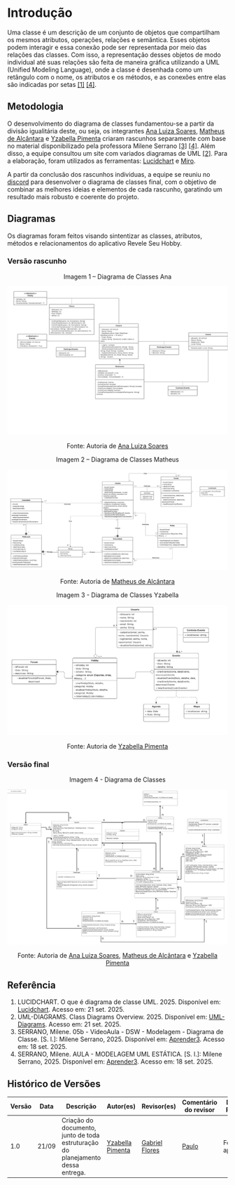 # Introdução
Uma classe é um descrição de um conjunto de objetos que compartilham os mesmos atributos, operações, relações e semântica. Esses objetos podem interagir e essa conexão pode ser representada por meio das relações das classes. Com isso, a representação desses objetos de modo individual até suas relações são feita de maneira gráfica utilizando a UML (Unified Modeling Language), onde a classe é desenhada como um retângulo com o nome, os atributos e os métodos, e as conexões entre elas são indicadas por setas <a href="#ref1">[1]</a> <a href="#ref4">[4]</a>.

## Metodologia
O desenvolvimento do diagrama de classes fundamentou-se a partir da divisão igualitária deste, ou seja, os integrantes [Ana Luiza Soares](https://github.com/Ana-Luiza-SC), [Matheus de Alcântara](https://github.com/matheusdealcantara) e [Yzabella Pimenta](https://github.com/redjsun) criaram rascunhos separamente com base no material disponibilizado pela professora Milene Serrano <a href="#ref3">[3]</a> <a href="#ref4">[4]</a>. Além disso, a equipe consultou um site com variados diagramas de UML <a href="#ref2">[2]</a>. Para a elaboração, foram utilizados as ferramentas: [Lucidchart](https://www.lucidchart.com/pages/pt/diagramas-de-comunicacao-uml) e [Miro](https://miro.com/app/dashboard).

A partir da conclusão dos rascunhos individuas, a equipe se reuniu no [discord](https://discord.com) para desenvolver o diagrama de classes final, com o objetivo de combinar as melhores ideias e elementos de cada rascunho, garatindo um resultado mais robusto e coerente do projeto. 

## Diagramas
Os diagramas foram feitos visando sintentizar as classes, atributos, métodos e relacionamentos do aplicativo Revele Seu Hobby. 

### Versão rascunho

<p align="center">Imagem 1 – Diagrama de Classes Ana</p>

![diagramaAna](../assets/diagarama-classes/diagrama-ana.png)

<p align="center">Fonte: Autoria de <a href="https://github.com/Ana-Luiza-SC">Ana Luiza Soares</a></p>

<p align="center">Imagem 2 – Diagrama de Classes Matheus</p>

![diagramaMatheus](../assets/diagarama-classes/diagrama-matheus.png)

<p align="center">Fonte: Autoria de <a href="https://github.com/matheusdealcantara">Matheus de Alcântara</a></p>

<p align="center">Imagem 3 - Diagrama de Classes Yzabella</p>

![diagramaYza](../assets/diagarama-classes/diagarama-yza.png)

<p align="center">Fonte: Autoria de <a href="https://github.com/redjsun">Yzabella Pimenta</a></p>

### Versão final

<p align="center">Imagem 4 - Diagrama de Classes</p>

![diagramaFinal](../assets/diagarama-classes/diagrama-final.jpg)

<p align="center">Fonte: Autoria de <a href="https://github.com/Ana-Luiza-SC">Ana Luiza Soares</a>, <a href="https://github.com/matheusdealcantara">Matheus de Alcântara</a> e <a href="https://github.com/redjsun">Yzabella Pimenta</a></p>

## Referência

<ol>
  <li id="ref1">
    LUCIDCHART. O que é diagrama de classe UML. 2025. Disponível em: <a href="https://www.lucidchart.com/pages/pt/o-que-e-diagrama-de-classe-uml">Lucidchart</a>. Acesso em: 21 set. 2025.
  </li>
  <li id="ref2">
    UML-DIAGRAMS. Class Diagrams Overview. 2025. Disponível em: <a href="https://www.uml-diagrams.org/class-diagrams-overview.html">UML-Diagrams</a>. Acesso em: 21 set. 2025.
  </li>
  <li id="ref3">
    SERRANO, Milene. 05b - VídeoAula - DSW - Modelagem - Diagrama de Classe. [S. l.]: Milene Serrano, 2025. Disponível em: <a href="https://unbbr-my.sharepoint.com/:v:/g/personal/mileneserrano_unb_br/EZPNTlqmVjNOqXT1Bm2uUrcBsfMyv68qkyEL_rFMNSEy0g?e=lhFYa3">Aprender3</a>. Acesso em: 18 set. 2025.
  </li>
  <li id="ref4">
    SERRANO, Milene. AULA - MODELAGEM UML ESTÁTICA. [S. l.]: Milene Serrano, 2025. Disponível em: <a href="https://aprender3.unb.br/pluginfile.php/3178387/mod_page/content/1/Arquitetura%20e%20Desenho%20de%20Software%20-%20Aula%20Modelagem%20UML%20Est%C3%A1tica%20-%20Profa.%20Milene.pdf">Aprender3</a>. Acesso em: 18 set. 2025.
  </li>
</ol>

## Histórico de Versões

| Versão | Data       | Descrição                                        | Autor(es)           | Revisor(es)         | Comentário do revisor | Data da Revisão |
|--------|------------|--------------------------------------------------|---------------------|---------------------|----------------------|----------|
| 1.0 | 21/09 | Criação do documento, junto de toda estruturação do planejamento dessa entrega. | [Yzabella Pimenta](https://github.com/redjsun) | [Gabriel Flores](https://github.com/Gabrielfcoelho) | [Paulo](https://github.com/Nanashii76) | Foi aprovado. | 22/09/2025 |